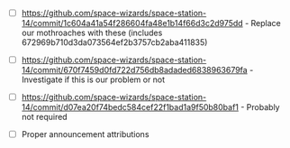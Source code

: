 - [ ] https://github.com/space-wizards/space-station-14/commit/1c604a41a54f286604fa48e1b14f66d3c2d975dd - Replace our mothroaches with these (includes 672969b710d3da073564ef2b3757cb2aba411835)

- [ ] https://github.com/space-wizards/space-station-14/commit/670f7459d0fd722d756db8adaded6838963679fa - Investigate if this is our problem or not

- [ ] https://github.com/space-wizards/space-station-14/commit/d07ea20f74bedc584cef22f1bad1a9f50b80baf1 - Probably not required

- [ ] Proper announcement attributions